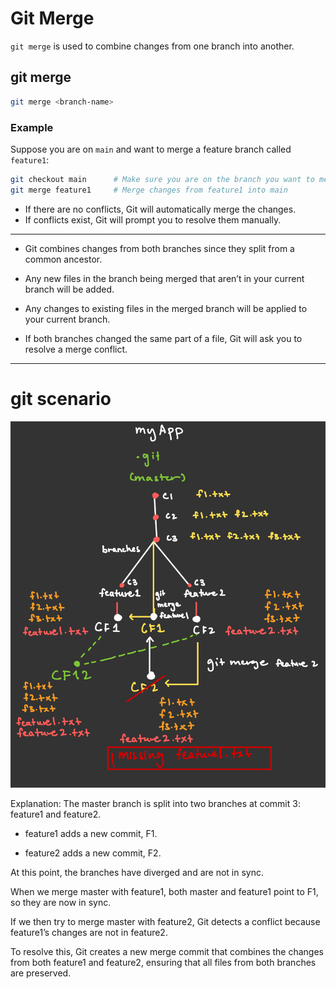 # Git Merge

`git merge` is used to combine changes from one branch into another.

## git merge

```bash
git merge <branch-name>
```

### Example

Suppose you are on `main` and want to merge a feature branch called `feature1`:

```bash
git checkout main      # Make sure you are on the branch you want to merge into
git merge feature1     # Merge changes from feature1 into main
```

- If there are no conflicts, Git will automatically merge the changes.
- If conflicts exist, Git will prompt you to resolve them manually.

---

- Git combines changes from both branches since they split from a common ancestor.

- Any new files in the branch being merged that aren’t in your current branch will be added.

- Any changes to existing files in the merged branch will be applied to your current branch.

- If both branches changed the same part of a file, Git will ask you to resolve a merge conflict.

---

# git scenario

![Git Workflow](images/Merge.jpeg)

Explanation:
The master branch is split into two branches at commit 3: feature1 and feature2.

- feature1 adds a new commit, F1.

- feature2 adds a new commit, F2.

At this point, the branches have diverged and are not in sync.

When we merge master with feature1, both master and feature1 point to F1, so they are now in sync.

If we then try to merge master with feature2, Git detects a conflict because feature1’s changes are not in feature2.

To resolve this, Git creates a new merge commit that combines the changes from both feature1 and feature2, ensuring that all files from both branches are preserved.
